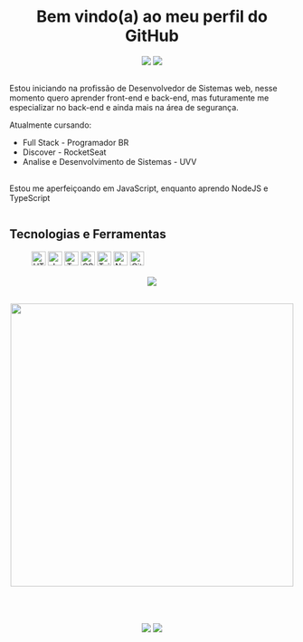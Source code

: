 <h1 align="center"><strong>
Bem vindo(a) ao meu perfil do GitHub <br>
</strong></h1> 

<!-- Redes Sociais -->

<div align="center">  
    <a target="_blank" href = "mailto:lucasvm.ti@gmail.com"><img src="https://img.shields.io/badge/Gmail-D14836?style=for-the-badge&logo=gmail&logoColor=white"></a>    
    <a target="_blank" href="https://www.linkedin.com/in/lucas-v-marangoni/" target="_blank"><img src="https://img.shields.io/badge/-LinkedIn-%230077B5?style=for-the-badge&logo=linkedin&logoColor=white"></a>   
<!--    <a target="_blank" href="https://www.instagram.com/ldragk.dev/" target="_blank"><img src="https://img.shields.io/badge/Instagram-E4405F?style=for-the-badge&logo=instagram&logoColor=white"></a>   -->
</div> 

##

<p>Estou iniciando na profissão de Desenvolvedor de Sistemas web, nesse momento quero aprender front-end e back-end, mas futuramente me especializar no back-end e ainda mais na área de segurança.
    
   Atualmente cursando:    
    
   - Full Stack - Programador BR
   - Discover - RocketSeat
   - Analise e Desenvolvimento de Sistemas - UVV
    
</p>

##

<!-- Tecnologias -->

Estou me aperfeiçoando em JavaScript, enquanto aprendo NodeJS e TypeScript

<div style="display: inline-block" align="center">

<h2><strong>Tecnologias e Ferramentas</strong></h2>

<img width="25px" src="https://cdn.jsdelivr.net/gh/devicons/devicon/icons/html5/html5-plain.svg" title="HTML5" />        
<img width="25px" src="https://cdn.jsdelivr.net/gh/devicons/devicon/icons/javascript/javascript-plain.svg" title="JavaScript"/>
<img width="25px" src="https://cdn.jsdelivr.net/gh/devicons/devicon/icons/typescript/typescript-plain.svg" title="TypeScript"/>
<img width="25px" src="https://cdn.jsdelivr.net/gh/devicons/devicon/icons/css3/css3-plain.svg" title="CSS3"/> 
<img width="25px" src="https://cdn.jsdelivr.net/gh/devicons/devicon/icons/tailwindcss/tailwindcss-plain.svg" title="TailWind-CSS"/>
<!-- <img width="25px" src="https://cdn.jsdelivr.net/gh/devicons/devicon/icons/react/react-original.svg" title="React"/> -->
    
<img width="25px" src="https://cdn.jsdelivr.net/gh/devicons/devicon/icons/nodejs/nodejs-original.svg" title="NodeJS" />

<img width="25px" src="https://cdn.jsdelivr.net/gh/devicons/devicon/icons/git/git-original.svg" title="Git" />
    
</div><br><br>

<!-- CodeWars -->

<div align="center" href="https://www.codewars.com/users/Ldragk">
<a target="_blank" href="https://www.codewars.com/users/Ldragk"><img src="https://www.codewars.com/users/Ldragk/badges/large"></a>
</div><br>

<!-- Linguagens Usadas -->

<div align="center" >
    
   <img width="500em"  src="https://github-readme-stats.vercel.app/api/top-langs/?username=Ldragk&layout=compact&langs_count=7&theme=midnight-purple"/></a>
</div> <br><br><br>
                                                                                                                      
<!-- Redes sociais -->                                                                                                                     

<div align="center">  
    <a target="_blank" href = "mailto:lucasvm.ti@gmail.com"><img src="https://img.shields.io/badge/Gmail-D14836?style=for-the-badge&logo=gmail&logoColor=white"></a>    
    <a target="_blank" href="https://www.linkedin.com/in/lucas-v-marangoni/" target="_blank"><img src="https://img.shields.io/badge/-LinkedIn-%230077B5?style=for-the-badge&logo=linkedin&logoColor=white"></a>   
   <!-- <a target="_blank" href="https://www.instagram.com/ldragk.dev/" target="_blank"><img src="https://img.shields.io/badge/Instagram-E4405F?style=for-the-badge&logo=instagram&logoColor=white"></a>   -->
</div> 

                                                                                                               
                                                                                                   
